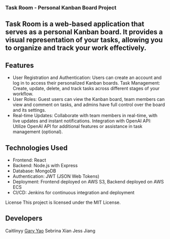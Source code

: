 ### Task Room - Personal Kanban Board Project

## Task Room is a web-based application that serves as a personal Kanban board. It provides a visual representation of your tasks, allowing you to organize and track your work effectively.

## Features

- User Registration and Authentication: Users can create an account and log in to access their personalized Kanban boards.
  Task Management: Create, update, delete, and track tasks across different stages of your workflow.
- User Roles: Guest users can view the Kanban board, team members can view and comment on tasks, and admins have full control over the board and its settings.
- Real-time Updates: Collaborate with team members in real-time, with live updates and instant notifications.
  Integration with OpenAI API: Utilize OpenAI API for additional features or assistance in task management (optional).

## Technologies Used

- Frontend: React
- Backend: Node.js with Express
- Database: MongoDB
- Authentication: JWT (JSON Web Tokens)
- Deployment: Frontend deployed on AWS S3, Backend deployed on AWS ECS
- CI/CD: Jenkins for continuous integration and deployment

License
This project is licensed under the MIT License.

## Developers
Caitlinyy
[Gary Yao](https://github.com/GaryYa0)
Sebrina Xian
Jess Jiang
